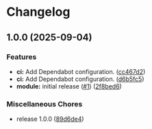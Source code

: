 # Changelog

## 1.0.0 (2025-09-04)


### Features

* **ci:** Add Dependabot configuration. ([cc467d2](https://github.com/gocloudLa/terraform-aws-wrapper-notifications/commit/cc467d29acfa6a9bb1c0c43a2fb26d96cb142ba8))
* **ci:** Add Dependabot configuration. ([d6b5fc5](https://github.com/gocloudLa/terraform-aws-wrapper-notifications/commit/d6b5fc5d96faf251f56465b545d7a8a00d22e2fd))
* **module:** initial release ([#1](https://github.com/gocloudLa/terraform-aws-wrapper-notifications/issues/1)) ([2f8bed6](https://github.com/gocloudLa/terraform-aws-wrapper-notifications/commit/2f8bed6e58fa5ba7cff9c05534762438510525d0))


### Miscellaneous Chores

* release 1.0.0 ([89d6de4](https://github.com/gocloudLa/terraform-aws-wrapper-notifications/commit/89d6de494874e0e8a0c3e16f6ed2aa0f5a9489fd))
